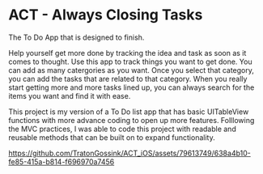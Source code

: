 # ACT - Always Closing Tasks 

The To Do App that is designed to finish. 

Help yourself get more done by tracking the idea and task as soon as it comes to thought. Use this app to track things you want to get done. You can add as many catergories as you want. Once you select that category, you can add the tasks that are related to that category. When you really start getting more and more tasks lined up, you can always search for the items you want and find it with ease. 

This project is my version of a To Do list app that has basic UITableView functions with more advance coding to open up more features. Folllowing the MVC practices, I was able to code this project with readable and reusable methods that can be built on to expand functionality. 


https://github.com/TratonGossink/ACT_iOS/assets/79613749/638a4b10-fe85-415a-b814-f696970a7456

